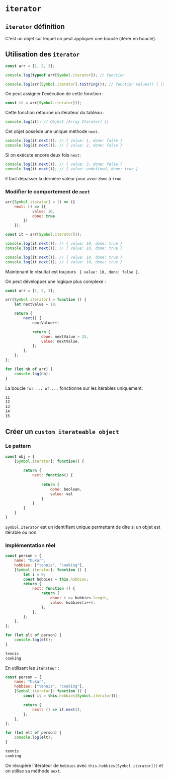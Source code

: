 # `iterator` 

## `iterator` définition

C'est un objet sur lequel on peut appliquer une boucle (itérer en boucle).

## Utilisation des `iterator`

```js
const arr = [1, 2, 3];

console.log(typeof arr[Symbol.iterator]); // function

console.log(arr[Symbol.iterator].toString()); // function values() { [native code] }
```

On peut assigner l'exécution de cette fonction :

```js
const it = arr[Symbol.iterator]();
```

Cette fonction retourne un itérateur du tableau :

```js
console.log(it); // Object [Array Iterator] {}
```

Cet objet possède une unique méthode `next`.

```js
console.log(it.next()); // { value: 1, done: false }
console.log(it.next()); // { value: 2, done: false }
```

Si on exécute encore deux fois `next`:

```js
console.log(it.next()); // { value: 3, done: false }
console.log(it.next()); // { value: undefined, done: true }
```

Il faut dépasser la dernière valeur pour avoir `done` à `true`.

### Modifier le comportement de `next`

```js
arr[Symbol.iterator] = () => ({
    next: () => ({
            value: 10,
            done: true
        })
    });
```

```js
const it = arr[Symbol.iterator]();

console.log(it.next()); // { value: 10, done: true }
console.log(it.next()); // { value: 10, done: true }

console.log(it.next()); // { value: 10, done: true }
console.log(it.next()); // { value: 10, done: true }
```

Maintenant le résultat est toujours ` { value: 10, done: false }`.

On peut développer une logique plus complexe :

```js
const arr = [1, 2, 3];

arr[Symbol.iterator] = function () {
    let nextValue = 10;

    return {
        next() {
            nextValue++;

            return {
                done: nextValue > 15,
                value: nextValue,
            };
        },
    };
};

for (let nb of arr) {
    console.log(nb);
}
```

La boucle `for ... of ...` fonctionne sur les itérables uniquement.

```bash
11
12
13
14
15
```

## Créer un `custom iterateable object`

### Le pattern

```js
const obj = {
    [Symbol.iterator]: function() {
        
        return {
            next: function() {
                
                return {
                    done: boolean,
                    value: val
                }
            }
        }
    }
}
```

`Symbol.iterator` est un identifiant unique permettant de dire si un objet est itérable ou non.

### Implémentation réel

```js
const person = {
    name: "hukar",
    hobbies: ["tennis", "cooking"],
    [Symbol.iterator]: function () {
        let i = 0;
        const hobbies = this.hobbies;
        return {
            next: function () {
                return {
                    done: i >= hobbies.length,
                    value: hobbies[i++],
                };
            },
        };
    },
};

for (let elt of person) {
    console.log(elt);
}
```

```bash
tennis
cooking
```

En utilisant les `itérateur` :

```js
const person = {
    name: "hukar",
    hobbies: ["tennis", "cooking"],
    [Symbol.iterator]: function () {
        const it = this.hobbies[Symbol.iterator]();

        return {
            next: () => it.next(),
        };
    },
};

for (let elt of person) {
    console.log(elt);
}
```

```bash
tennis
cooking
```

On récupère l'itérateur de `hobbies` avec `this.hobbies[Symbol.iterator]()` et on utilise sa méthode `next`.

